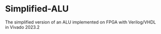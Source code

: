 # Simplified-ALU
The simplified version of an ALU implemented on FPGA with Verilog/VHDL in Vivado 2023.2
